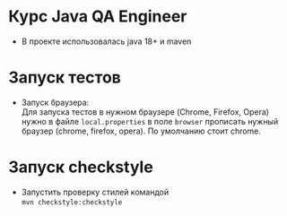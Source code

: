 # Курс Java QA Engineer
- В проекте использовалась java 18+ и maven

# Запуск тестов
- Запуск браузера:  
Для запуска тестов в нужном браузере (Chrome, Firefox, Opera)
нужно в файле `local.properties` в поле `browser` прописать 
нужный браузер (chrome, firefox, opera).
По умолчанию стоит chrome.


# Запуск checkstyle
- Запустить проверку стилей командой  
`mvn checkstyle:checkstyle`